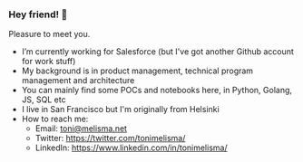 ### Hey friend! 👋

Pleasure to meet you.

- I’m currently working for Salesforce (but I've got another Github account for work stuff)
- My background is in product management, technical program management and architecture
- You can mainly find some POCs and notebooks here, in Python, Golang, JS, SQL etc
- I live in San Francisco but I'm originally from Helsinki
- How to reach me:
  - Email: toni@melisma.net
  - Twitter: https://twitter.com/tonimelisma/
  - LinkedIn: https://www.linkedin.com/in/tonimelisma/
